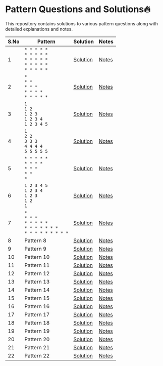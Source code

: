 # Pattern Questions and Solutions🔥

This repository contains solutions to various pattern questions along with detailed explanations and notes.

| S.No | Pattern  | Solution | Notes |
|------|--------------------------|-----------------|--------------|
| 1    | `* * * * *` <br> `* * * * *` <br> `* * * * *` <br> `* * * * *` <br> `* * * * *`                | [Solution](#)   | [Notes](#)   |
| 2 | `*` <br> `* *` <br> `* * *` <br> `* * * *` <br> `* * * * *` | [Solution](#) | [Notes](#) |
| 3    | `1` <br> `1 2` <br> `1 2 3` <br> `1 2 3 4` <br> `1 2 3 4 5`                | [Solution](#)   | [Notes](#)   |
| 4    | `1` <br> `2 2` <br> `3 3 3` <br> `4 4 4 4` <br> `5 5 5 5 5`                | [Solution](#)   | [Notes](#)   |
| 5    | `* * * * *` <br> `* * * *` <br> `* * *` <br> `* *` <br> `*`                | [Solution](#)   | [Notes](#)   |
| 6    | `1 2 3 4 5`<br>`1 2 3 4`<br>`1 2 3`<br>`1 2` <br> `1`                | [Solution](#)   | [Notes](#)   |
| 7    |   `*` <br> `* * *` <br> `* * * * *` <br> `* * * * * * *` <br> `* * * * * * * * *`         | [Solution](#)   | [Notes](#)   |
| 8    | Pattern 8                | [Solution](#)   | [Notes](#)   |
| 9    | Pattern 9                | [Solution](#)   | [Notes](#)   |
| 10   | Pattern 10               | [Solution](#)   | [Notes](#)   |
| 11   | Pattern 11               | [Solution](#)   | [Notes](#)   |
| 12   | Pattern 12               | [Solution](#)   | [Notes](#)   |
| 13   | Pattern 13               | [Solution](#)   | [Notes](#)   |
| 14   | Pattern 14               | [Solution](#)   | [Notes](#)   |
| 15   | Pattern 15               | [Solution](#)   | [Notes](#)   |
| 16   | Pattern 16               | [Solution](#)   | [Notes](#)   |
| 17   | Pattern 17               | [Solution](#)   | [Notes](#)   |
| 18   | Pattern 18               | [Solution](#)   | [Notes](#)   |
| 19   | Pattern 19               | [Solution](#)   | [Notes](#)   |
| 20   | Pattern 20               | [Solution](#)   | [Notes](#)   |
| 21   | Pattern 21               | [Solution](#)   | [Notes](#)   |
| 22   | Pattern 22               | [Solution](#)   | [Notes](#)   |

